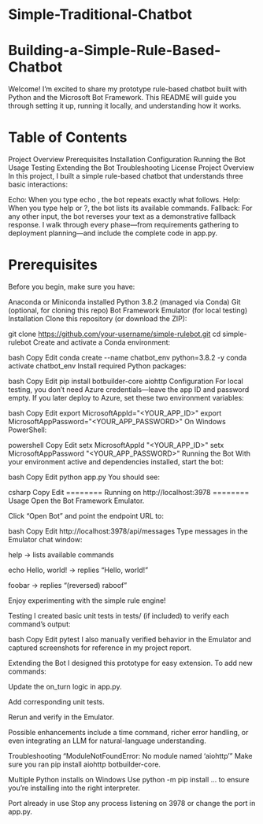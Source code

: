 # Simple-Traditional-Chatbot
# Building-a-Simple-Rule-Based-Chatbot

Welcome! I’m excited to share my prototype rule-based chatbot built with Python and the Microsoft Bot Framework. This README will guide you through setting it up, running it locally, and understanding how it works.

# Table of Contents
Project Overview
Prerequisites
Installation
Configuration
Running the Bot
Usage
Testing
Extending the Bot
Troubleshooting
License
Project Overview
In this project, I built a simple rule-based chatbot that understands three basic interactions:

Echo: When you type echo <your message>, the bot repeats exactly what follows.
Help: When you type help or ?, the bot lists its available commands.
Fallback: For any other input, the bot reverses your text as a demonstrative fallback response.
I walk through every phase—from requirements gathering to deployment planning—and include the complete code in app.py.

# Prerequisites
Before you begin, make sure you have:

Anaconda or Miniconda installed
Python 3.8.2 (managed via Conda)
Git (optional, for cloning this repo)
Bot Framework Emulator (for local testing)
Installation
Clone this repository (or download the ZIP):

git clone https://github.com/your-username/simple-rulebot.git
cd simple-rulebot
Create and activate a Conda environment:

bash Copy Edit conda create --name chatbot_env python=3.8.2 -y conda activate chatbot_env Install required Python packages:

bash Copy Edit pip install botbuilder-core aiohttp Configuration For local testing, you don’t need Azure credentials—leave the app ID and password empty. If you later deploy to Azure, set these two environment variables:

bash Copy Edit export MicrosoftAppId="<YOUR_APP_ID>" export MicrosoftAppPassword="<YOUR_APP_PASSWORD>" On Windows PowerShell:

powershell Copy Edit setx MicrosoftAppId "<YOUR_APP_ID>" setx MicrosoftAppPassword "<YOUR_APP_PASSWORD>" Running the Bot With your environment active and dependencies installed, start the bot:

bash Copy Edit python app.py You should see:

csharp Copy Edit ======== Running on http://localhost:3978 ======== Usage Open the Bot Framework Emulator.

Click “Open Bot” and point the endpoint URL to:

bash Copy Edit http://localhost:3978/api/messages Type messages in the Emulator chat window:

help → lists available commands

echo Hello, world! → replies “Hello, world!”

foobar → replies “(reversed) raboof”

Enjoy experimenting with the simple rule engine!

Testing I created basic unit tests in tests/ (if included) to verify each command’s output:

bash Copy Edit pytest I also manually verified behavior in the Emulator and captured screenshots for reference in my project report.

Extending the Bot I designed this prototype for easy extension. To add new commands:

Update the on_turn logic in app.py.

Add corresponding unit tests.

Rerun and verify in the Emulator.

Possible enhancements include a time command, richer error handling, or even integrating an LLM for natural-language understanding.

Troubleshooting “ModuleNotFoundError: No module named ‘aiohttp’” Make sure you ran pip install aiohttp botbuilder-core.

Multiple Python installs on Windows Use python -m pip install ... to ensure you’re installing into the right interpreter.

Port already in use Stop any process listening on 3978 or change the port in app.py.
